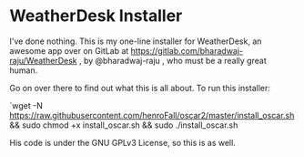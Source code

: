 WeatherDesk Installer
=====================

I've done nothing. This is my one-line installer for WeatherDesk, an awesome
app over on GitLab at https://gitlab.com/bharadwaj-raju/WeatherDesk ,
by @bharadwaj-raju , who must be a really great human.

Go on over there to find out what this is all about. To run this installer:

`wget -N https://raw.githubusercontent.com/henroFall/oscar2/master/install_oscar.sh && sudo chmod +x install_oscar.sh && sudo ./install_oscar.sh 

His code is under the GNU GPLv3 License, so this is as well.